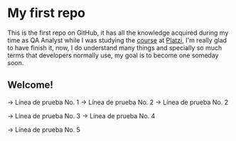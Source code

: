 # My first repo

This is the first repo on GitHub, it has all the knowledge acquired during my time as QA Analyst while I was studying the [course](https://platzi.com/cursos/git-github/ "course") at [Platzi](http://www.platzi.com "Platzi"), I'm really glad to have finish it, now, I do understand many things and specially so much terms that developers normally use, my goal is to become one someday soon. 

## Welcome!

-> Línea de prueba No. 1
-> Línea de prueba No. 2
-> Línea de prueba No. 2

-> Línea de prueba No. 3
-> Línea de prueba No. 4

-> Línea de prueba No. 5
